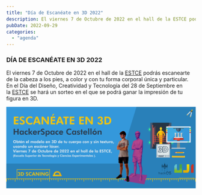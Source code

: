 ```yaml
---
title: "Día de Escanéate en 3D 2022"
description: El viernes 7 de Octubre de 2022 en el hall de la ESTCE podrás escanearte de la cabeza a los pies, a color y con tu forma corporal única y particular.
pubDate: 2022-09-29
categories: 
  - "agenda"
---
```


### DÍA DE ESCANÉATE EN 3D 2022

El viernes 7 de Octubre de 2022 en el hall de la [ESTCE](https://www.google.es/maps/place/Escuela+Superior+de+Tecnologia+I+Ciencias+Experimentales,+Avenguda+Avenida+de+Vicente+Sos+Baynat,+12006+Castell%C3%B3n+de+la+Plana,+Castell%C3%B3n/@39.9926864,-0.0678504,19z/data=!3m1!4b1!4m5!3m4!1s0xd5ffe0f98be12e9:0x4e7634c2c3b978b7!8m2!3d39.9926854!4d-0.0673032?shorturl=1) podrás escanearte de la cabeza a los pies, a color y con tu forma corporal única y particular. En el Día del Diseño, Creatividad y Tecnología del 28 de Septiembre en la [ESTCE](https://www.google.es/maps/place/Escuela+Superior+de+Tecnologia+I+Ciencias+Experimentales,+Avenguda+Avenida+de+Vicente+Sos+Baynat,+12006+Castell%C3%B3n+de+la+Plana,+Castell%C3%B3n/@39.9926864,-0.0678504,19z/data=!3m1!4b1!4m5!3m4!1s0xd5ffe0f98be12e9:0x4e7634c2c3b978b7!8m2!3d39.9926854!4d-0.0673032?shorturl=1) se hará un sorteo en el que se podrá ganar la impresión de tu figura en 3D.

 ![](images/BannerEscaneate3D-1024x450.png)
